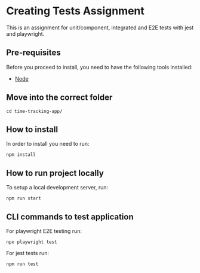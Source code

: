 # Creating Tests Assignment

This is an assignment for unit/component, integrated and E2E tests with jest and playwright.

## Pre-requisites

Before you proceed to install, you need to have the following tools installed:

- [Node](https://nodejs.org/en/)

## Move into the correct folder

```
cd time-tracking-app/
```

## How to install

In order to install you need to run:

```
npm install
```

## How to run project locally

To setup a local development server, run:

```
npm run start
```

## CLI commands to test application 

For playwright E2E testing run:

```
npx playwright test 
```

For jest tests run:

```
npm run test
```